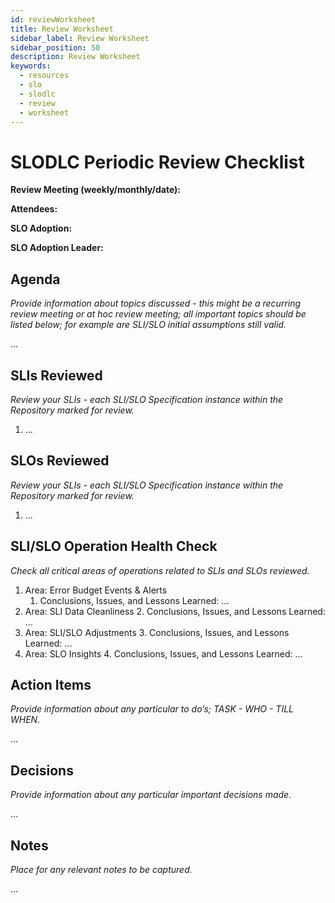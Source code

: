 ```yaml
---
id: reviewWorksheet
title: Review Worksheet
sidebar_label: Review Worksheet
sidebar_position: 50
description: Review Worksheet
keywords:
  - resources
  - slo
  - slodlc
  - review
  - worksheet
---
```


# SLODLC Periodic Review Checklist

**Review Meeting (weekly/monthly/date):**

**Attendees:**

**SLO Adoption:**

**SLO Adoption Leader:**


## Agenda

_Provide information about topics discussed - this might be a recurring review meeting or at hoc review meeting; all important topics should be listed below; for example are SLI/SLO initial assumptions still valid._

...


## SLIs Reviewed

_Review your SLIs - each SLI/SLO Specification instance within the Repository marked for review._



1. ...


## SLOs Reviewed

_Review your SLIs - each SLI/SLO Specification instance within the Repository marked for review._



1. ...


## SLI/SLO Operation Health Check

_Check all critical areas of operations related to SLIs and SLOs reviewed._



1. Area: Error Budget Events & Alerts
    1. Conclusions, Issues, and Lessons Learned: ...
2. Area: SLI Data Cleanliness
    2. Conclusions, Issues, and Lessons Learned: ...
3. Area: SLI/SLO Adjustments
    3. Conclusions, Issues, and Lessons Learned: ...
4. Area: SLO Insights
    4. Conclusions, Issues, and Lessons Learned: ...


## Action Items

_Provide information about any particular to do’s; TASK - WHO - TILL WHEN._

...


## Decisions

_Provide information about any particular important decisions made._

...


## Notes

_Place for any relevant notes to be captured._

...
